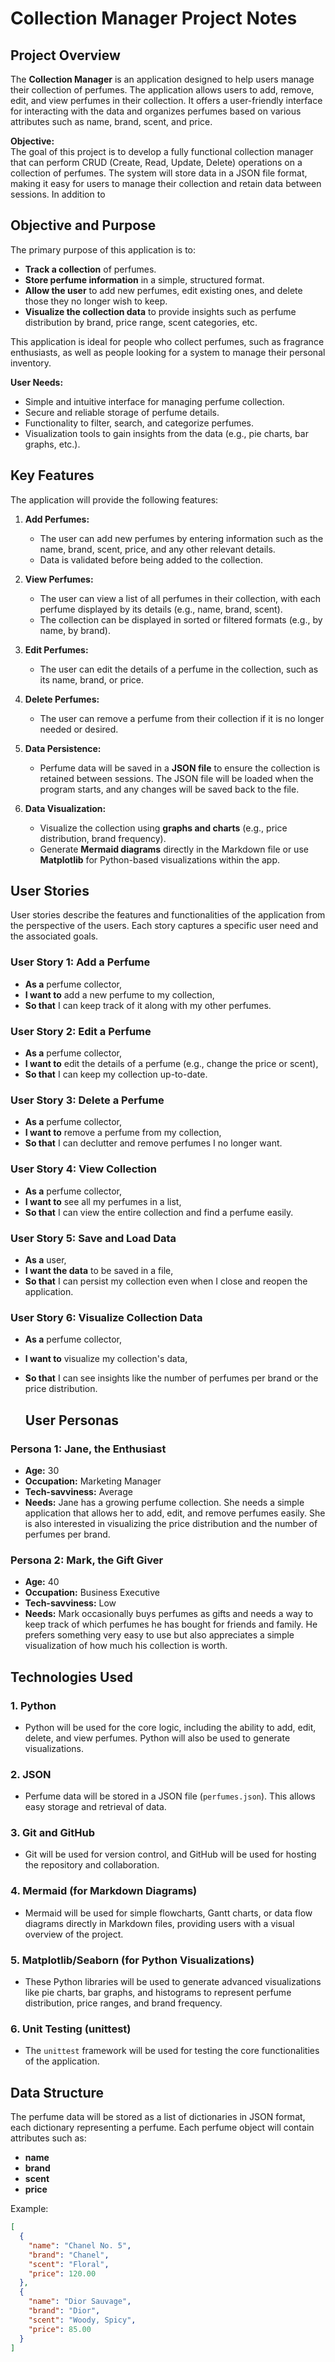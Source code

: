 # Collection Manager Project Notes

## Project Overview
The **Collection Manager** is an application designed to help users manage their collection of perfumes. The application allows users to add, remove, edit, and view perfumes in their collection. It offers a user-friendly interface for interacting with the data and organizes perfumes based on various attributes such as name, brand, scent, and price.

**Objective:**  
The goal of this project is to develop a fully functional collection manager that can perform CRUD (Create, Read, Update, Delete) operations on a collection of perfumes. The system will store data in a JSON file format, making it easy for users to manage their collection and retain data between sessions. In addition to

## Objective and Purpose
The primary purpose of this application is to:
- **Track a collection** of perfumes.
- **Store perfume information** in a simple, structured format.
- **Allow the user** to add new perfumes, edit existing ones, and delete those they no longer wish to keep.
- **Visualize the collection data** to provide insights such as perfume distribution by brand, price range, scent categories, etc.

This application is ideal for people who collect perfumes, such as fragrance enthusiasts, as well as people looking for a system to manage their personal inventory.

**User Needs:**  
- Simple and intuitive interface for managing perfume collection.
- Secure and reliable storage of perfume details.
- Functionality to filter, search, and categorize perfumes.
- Visualization tools to gain insights from the data (e.g., pie charts, bar graphs, etc.).

## Key Features
The application will provide the following features:

1. **Add Perfumes:**  
   - The user can add new perfumes by entering information such as the name, brand, scent, price, and any other relevant details.
   - Data is validated before being added to the collection.
  
2. **View Perfumes:**  
   - The user can view a list of all perfumes in their collection, with each perfume displayed by its details (e.g., name, brand, scent).
   - The collection can be displayed in sorted or filtered formats (e.g., by name, by brand).

3. **Edit Perfumes:**  
   - The user can edit the details of a perfume in the collection, such as its name, brand, or price.
  
4. **Delete Perfumes:**  
   - The user can remove a perfume from their collection if it is no longer needed or desired.
  
5. **Data Persistence:**  
   - Perfume data will be saved in a **JSON file** to ensure the collection is retained between sessions. The JSON file will be loaded when the program starts, and any changes will be saved back to the file.
  
6. **Data Visualization:**
   - Visualize the collection using **graphs and charts** (e.g., price distribution, brand frequency).
   - Generate **Mermaid diagrams** directly in the Markdown file or use **Matplotlib** for Python-based visualizations within the app.

## User Stories
User stories describe the features and functionalities of the application from the perspective of the users. Each story captures a specific user need and the associated goals.

### User Story 1: Add a Perfume
- **As a** perfume collector,  
- **I want to** add a new perfume to my collection,  
- **So that** I can keep track of it along with my other perfumes.

### User Story 2: Edit a Perfume
- **As a** perfume collector,  
- **I want to** edit the details of a perfume (e.g., change the price or scent),  
- **So that** I can keep my collection up-to-date.

### User Story 3: Delete a Perfume
- **As a** perfume collector,  
- **I want to** remove a perfume from my collection,  
- **So that** I can declutter and remove perfumes I no longer want.

### User Story 4: View Collection
- **As a** perfume collector,  
- **I want to** see all my perfumes in a list,
- **So that** I can view the entire collection and find a perfume easily.

### User Story 5: Save and Load Data
- **As a** user,  
- **I want the data** to be saved in a file,  
- **So that** I can persist my collection even when I close and reopen the application.

### User Story 6: Visualize Collection Data
- **As a** perfume collector,  
- **I want to** visualize my collection's data,  
- **So that** I can see insights like the number of perfumes per brand or the price distribution.

  ## User Personas
### Persona 1: Jane, the Enthusiast
- **Age:** 30  
- **Occupation:** Marketing Manager  
- **Tech-savviness:** Average  
- **Needs:** Jane has a growing perfume collection. She needs a simple application that allows her to add, edit, and remove perfumes easily. She is also interested in visualizing the price distribution and the number of perfumes per brand.

### Persona 2: Mark, the Gift Giver
- **Age:** 40  
- **Occupation:** Business Executive  
- **Tech-savviness:** Low  
- **Needs:** Mark occasionally buys perfumes as gifts and needs a way to keep track of which perfumes he has bought for friends and family. He prefers something very easy to use but also appreciates a simple visualization of how much his collection is worth.

## Technologies Used
### 1. **Python**
   - Python will be used for the core logic, including the ability to add, edit, delete, and view perfumes. Python will also be used to generate visualizations.

### 2. **JSON**
   - Perfume data will be stored in a JSON file (`perfumes.json`). This allows easy storage and retrieval of data.

### 3. **Git and GitHub**
   - Git will be used for version control, and GitHub will be used for hosting the repository and collaboration.

### 4. **Mermaid (for Markdown Diagrams)**
   - Mermaid will be used for simple flowcharts, Gantt charts, or data flow diagrams directly in Markdown files, providing users with a visual overview of the project.

### 5. **Matplotlib/Seaborn (for Python Visualizations)**
   - These Python libraries will be used to generate advanced visualizations like pie charts, bar graphs, and histograms to represent perfume distribution, price ranges, and brand frequency.

### 6. **Unit Testing (unittest)**
   - The `unittest` framework will be used for testing the core functionalities of the application.

## Data Structure
The perfume data will be stored as a list of dictionaries in JSON format, each dictionary representing a perfume. Each perfume object will contain attributes such as:
- **name**
- **brand**
- **scent**
- **price**

Example:

```json
[
  {
    "name": "Chanel No. 5",
    "brand": "Chanel",
    "scent": "Floral",
    "price": 120.00
  },
  {
    "name": "Dior Sauvage",
    "brand": "Dior",
    "scent": "Woody, Spicy",
    "price": 85.00
  }
]

